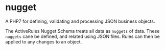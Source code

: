 # nugget
A PHP7 for defining, validating and processing JSON business objects.

The ActiveRules Nugget Schema treats all data as `nuggets` of data.
These `nuggets` cane be defined, and related using JSON files.
Rules can then be applied to any changes to an object.
